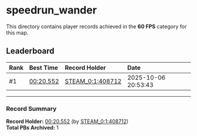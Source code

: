 # speedrun_wander

This directory contains player records achieved in the **60 FPS** category for this map.

## Leaderboard

| Rank | Best Time | Record Holder | Date                |
| :--- | :-------- | :------------ | :------------------ |
| #1   | [00:20.552](./00020552_STEAM_0_1_408712_20251006-205343.zip) | [STEAM_0:1:408712](https://speedrun16.com/profile/STEAM_0:1:408712)   | 2025-10-06 20:53:43 |

---

### Record Summary
**Record Holder:** [00:20.552](./00020552_STEAM_0_1_408712_20251006-205343.zip) (by [STEAM_0:1:408712](https://speedrun16.com/profile/STEAM_0:1:408712))  
**Total PBs Archived:** 1